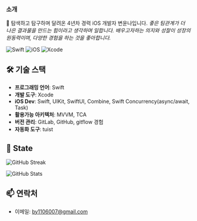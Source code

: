 ### 소개

👀 탐색하고 탐구하며 달려온 4년차 경력 iOS 개발자 변윤나입니다. 
*좋은 팀관계가 더 나은 결과물을 만드는 힘이라고 생각하며 일합니다.*
*배우고자하는 의지와 성찰이 성장의 원동력이며, 다양한 경험을 하는 것을 좋아합니다.*

![Swift](https://img.shields.io/badge/Swift-FA7343?style=for-the-badge&logo=swift&logoColor=white)
![iOS](https://img.shields.io/badge/iOS-000000?style=for-the-badge&logo=apple&logoColor=white)
![Xcode](https://img.shields.io/badge/Xcode-147EFB?style=for-the-badge&logo=Xcode&logoColor=white)


## 🛠️ 기술 스택

- **프로그래밍 언어**: Swift
- **개발 도구**: Xcode
- **iOS Dev**: Swift, UIKit, SwiftUI, Combine, Swift Concurrency(async/await, Task)
- **활용가능 아키텍처**: MVVM, TCA
- **버전 관리**: GitLab, GitHub, gitflow 경험
- **자동화 도구**: tuist

   
## 🔭 State

<!--![Top Langs](https://github-readme-stats.vercel.app/api/top-langs/?username=Qussk&layout=compact&theme=radical&hide_border=true&langs_count=6)-->
![GitHub Streak](https://github-readme-streak-stats.herokuapp.com/?user=Qussk&theme=radical&hide_border=true)
<!--![GitHub Activity Graph](https://github-readme-activity-graph.vercel.app/graph?username=qussk&theme=github)-->
![GitHub Stats](https://github-readme-stats.vercel.app/api?username=qussk&show_icons=true&theme=radical&hide_border=true&show_rank=false)

## 📫 연락처
- 이메일: by1106007@gmail.com


